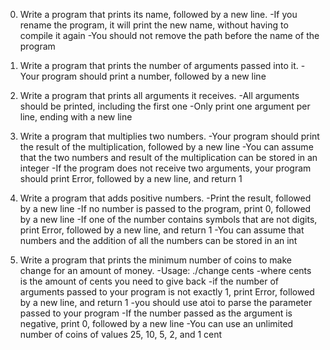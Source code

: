 0. Write a program that prints its name, followed by a new line.
-If you rename the program, it will print the new name, without having to compile it again
-You should not remove the path before the name of the program

1. Write a program that prints the number of arguments passed into it.
-Your program should print a number, followed by a new line

2. Write a program that prints all arguments it receives.
-All arguments should be printed, including the first one
-Only print one argument per line, ending with a new line

3. Write a program that multiplies two numbers.
-Your program should print the result of the multiplication, followed by a new line
-You can assume that the two numbers and result of the multiplication can be stored in an integer
-If the program does not receive two arguments, your program should print Error, followed by a new line, and return 1

4. Write a program that adds positive numbers.
-Print the result, followed by a new line
-If no number is passed to the program, print 0, followed by a new line
-If one of the number contains symbols that are not digits, print Error, followed by a new line, and return 1
-You can assume that numbers and the addition of all the numbers can be stored in an int

5. Write a program that prints the minimum number of coins to make change for an amount of money.
-Usage: ./change cents
-where cents is the amount of cents you need to give back
-if the number of arguments passed to your program is not exactly 1, print Error, followed by a new line, and return 1
-you should use atoi to parse the parameter passed to your program
-If the number passed as the argument is negative, print 0, followed by a new line
-You can use an unlimited number of coins of values 25, 10, 5, 2, and 1 cent
